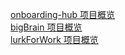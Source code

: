 [onboarding-hub 项目概览](onboardingHub/README.md)  
[bigBrain 项目概览](bigBrain/README.md)  
[lurkForWork 项目概览](lurkForWork/README.md)

